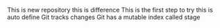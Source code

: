 This is new repository
this is difference
This is the first step to try
this is auto define
Git tracks changes
Git has a mutable index called stage
